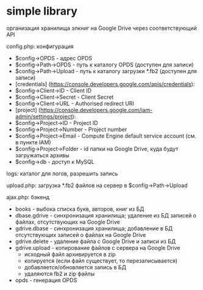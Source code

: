 # simple library #

организация хранилища элкниг на Google Drive через соответствующий API

config.php: конфигурация
 * $config->OPDS - адрес OPDS
 * $config->Path->OPDS - путь к каталогу OPDS (доступен для записи)
 * $config->Path->Upload - путь к каталогу загрузки *.fb2  (доступен для записи)
 * [credentials] (https://console.developers.google.com/apis/credentials):
 * $config->Client->ID - Client ID
 * $config->Client->Secret - Client Secret
 * $config->Client->URL - Authorised redirect URI
 * [project] (https://console.developers.google.com/iam-admin/settings/project):
 * $config->Project->ID - Project ID
 * $config->Project->Number - Project number
 * $config->Project->Email - Compute Engine default service account (см. в пункте IAM)
 * $config->Project->Folder - id папки на Google Drive, куда будут загружаться архивы
 * $config->db - доступ к MySQL

logs: каталог для логов, разрешить запись

upload.php: загрузка *.fb2 файлов на сервер в $config->Path->Upload

ajax.php: бэкенд
 * books - выбока списка букв, авторов, книг из БД
 * dbase.gdrive - синхронизация хранилища; удаление из БД записей о файлах, отсутствующих на Google Drive
 * gdrive.dbase - синхронизация хранилища; добавление в БД отсутствующих записей о файлах на Google Drive
 * gdrive.delete - удаление файла с Google Drive и записи из БД
 * gdrive.upload - копирование файлов с сервера на Google Drive
   * исходный файл архивируется в zip
   * копируется (если файл существует, то перезаписывается)
   * добавляется/обновляется запись в БД
   * удаляются fb2 и zip файлы
 * opds - генерация OPDS